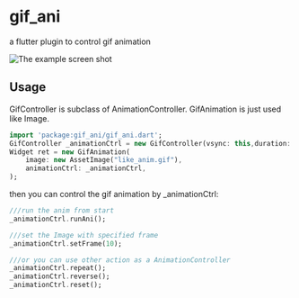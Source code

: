# gif_ani
a flutter plugin to control gif animation

![The example screen shot](https://github.com/hyz1992/gif_ani/gif/screenshot.gif?raw=true)

## Usage
GifController is subclass of AnimationController.
GifAnimation is just used like Image.
```Dart
import 'package:gif_ani/gif_ani.dart';
GifController _animationCtrl = new GifController(vsync: this,duration: new Duration(milliseconds: 1200),frameNum: 32);
Widget ret = new GifAnimation(
    image: new AssetImage("like_anim.gif"),
    animationCtrl: _animationCtrl,
);
```
then you can control the gif animation by _animationCtrl:
```Dart
///run the anim from start
_animationCtrl.runAni();

///set the Image with specified frame
_animationCtrl.setFrame(10);

///or you can use other action as a AnimationController
_animationCtrl.repeat();
_animationCtrl.reverse();
_animationCtrl.reset();
```